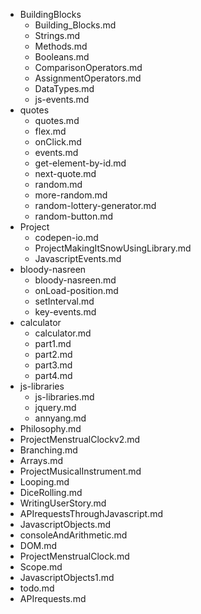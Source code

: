 - BuildingBlocks
	- Building_Blocks.md
	- Strings.md
	- Methods.md
	- Booleans.md
	- ComparisonOperators.md
	- AssignmentOperators.md
	- DataTypes.md
	- js-events.md
- quotes
	- quotes.md
	- flex.md
	- onClick.md
	- events.md
	- get-element-by-id.md
	- next-quote.md
	- random.md
	- more-random.md
	- random-lottery-generator.md
	- random-button.md
- Project
	- codepen-io.md
	- ProjectMakingItSnowUsingLibrary.md
	- JavascriptEvents.md
- bloody-nasreen
	- bloody-nasreen.md
	- onLoad-position.md
	- setInterval.md
	- key-events.md
- calculator
	- calculator.md
	- part1.md
	- part2.md
	- part3.md
	- part4.md
- js-libraries
	- js-libraries.md
	- jquery.md
	- annyang.md
- Philosophy.md
- ProjectMenstrualClockv2.md
- Branching.md
- Arrays.md
- ProjectMusicalInstrument.md
- Looping.md
- DiceRolling.md
- WritingUserStory.md
- APIrequestsThroughJavascript.md
- JavascriptObjects.md
- consoleAndArithmetic.md
- DOM.md
- ProjectMenstrualClock.md
- Scope.md
- JavascriptObjects1.md
- todo.md
- APIrequests.md